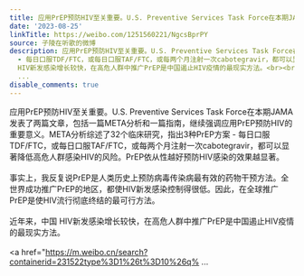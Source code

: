 ```yaml
---
title: 应用PrEP预防HIV至关重要。U.S. Preventive Services Task Force在本期JAMA发表了两篇文章，包括一篇META分析和一篇指南，继续强调应用PrEP预防HIV的重要意义。M...
date: '2023-08-25'
linkTitle: https://weibo.com/1251560221/NgcsBprPY
source: 子陵在听歌的微博
description: 应用PrEP预防HIV至关重要。U.S. Preventive Services Task Force在本期JAMA发表了两篇文章，包括一篇META分析和一篇指南，继续强调应用PrEP预防HIV的重要意义。META分析综述了32个临床研究，指出3种PrEP方案
  - 每日口服TDF/FTC，或每日口服TAF/FTC，或每两个月注射一次cabotegravir，都可以显著降低高危人群感染HIV的风险。PrEP依从性越好预防HIV感染的效果越显著。<br><br>事实上，我反复说PrEP是人类历史上预防病毒传染病最有效的药物干预方法。全世界成功推广PrEP的地区，都使HIV新发感染控制得很低。因此，在全球推广PrEP是使HIV流行彻底终结的最可行方法。<br><br>近年来，中国
  HIV新发感染增长较快，在高危人群中推广PrEP是中国遏止HIV疫情的最现实方法。<br><br><a href="https://m.weibo.cn/search?containerid=231522type%3D1%26t%3D10%26q%
  ...
disable_comments: true
---
```

应用PrEP预防HIV至关重要。U.S. Preventive Services Task Force在本期JAMA发表了两篇文章，包括一篇META分析和一篇指南，继续强调应用PrEP预防HIV的重要意义。META分析综述了32个临床研究，指出3种PrEP方案 - 每日口服TDF/FTC，或每日口服TAF/FTC，或每两个月注射一次cabotegravir，都可以显著降低高危人群感染HIV的风险。PrEP依从性越好预防HIV感染的效果越显著。<br><br>事实上，我反复说PrEP是人类历史上预防病毒传染病最有效的药物干预方法。全世界成功推广PrEP的地区，都使HIV新发感染控制得很低。因此，在全球推广PrEP是使HIV流行彻底终结的最可行方法。<br><br>近年来，中国 HIV新发感染增长较快，在高危人群中推广PrEP是中国遏止HIV疫情的最现实方法。<br><br><a href="https://m.weibo.cn/search?containerid=231522type%3D1%26t%3D10%26q% ...